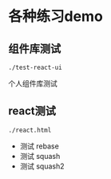 # 各种练习demo

## 组件库测试

`./test-react-ui`

个人组件库测试

## react测试

`./react.html`








- 测试 rebase
- 测试 squash
- 测试 squash2